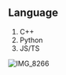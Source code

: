 ## Language
1. C++
1. Python
1. JS/TS

![IMG_8266](https://github.com/sou1649/sou1649/assets/70692403/23272fb1-83e0-4936-8fc6-61edbc5aaaeb)
